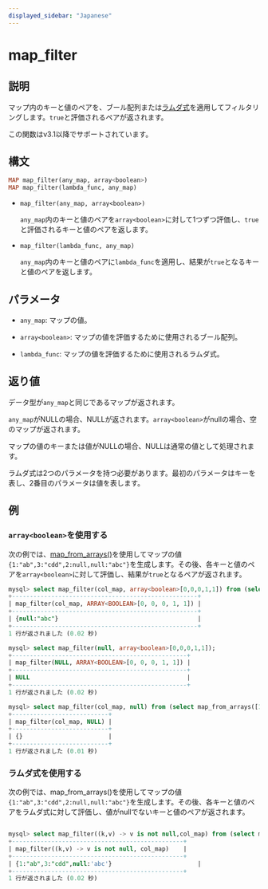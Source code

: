 ```yaml
---
displayed_sidebar: "Japanese"
---
```


# map_filter

## 説明

マップ内のキーと値のペアを、ブール配列または[ラムダ式](../Lambda_expression.md)を適用してフィルタリングします。`true`と評価されるペアが返されます。

この関数はv3.1以降でサポートされています。

## 構文

```Haskell
MAP map_filter(any_map, array<boolean>)
MAP map_filter(lambda_func, any_map)
```

- `map_filter(any_map, array<boolean>)`

  `any_map`内のキーと値のペアを`array<boolean>`に対して1つずつ評価し、`true`と評価されるキーと値のペアを返します。

- `map_filter(lambda_func, any_map)`

  `any_map`内のキーと値のペアに`lambda_func`を適用し、結果が`true`となるキーと値のペアを返します。

## パラメータ

- `any_map`: マップの値。

- `array<boolean>`: マップの値を評価するために使用されるブール配列。

- `lambda_func`: マップの値を評価するために使用されるラムダ式。

## 返り値

データ型が`any_map`と同じであるマップが返されます。

`any_map`がNULLの場合、NULLが返されます。`array<boolean>`がnullの場合、空のマップが返されます。

マップの値のキーまたは値がNULLの場合、NULLは通常の値として処理されます。

ラムダ式は2つのパラメータを持つ必要があります。最初のパラメータはキーを表し、2番目のパラメータは値を表します。

## 例

### `array<boolean>`を使用する

次の例では、[map_from_arrays()](map_from_arrays.md)を使用してマップの値`{1:"ab",3:"cdd",2:null,null:"abc"}`を生成します。その後、各キーと値のペアを`array<boolean>`に対して評価し、結果が`true`となるペアが返されます。

```SQL
mysql> select map_filter(col_map, array<boolean>[0,0,0,1,1]) from (select map_from_arrays([1,3,null,2,null],['ab','cdd',null,null,'abc']) as col_map)A;
+----------------------------------------------------+
| map_filter(col_map, ARRAY<BOOLEAN>[0, 0, 0, 1, 1]) |
+----------------------------------------------------+
| {null:"abc"}                                       |
+----------------------------------------------------+
1 行が返されました (0.02 秒)

mysql> select map_filter(null, array<boolean>[0,0,0,1,1]);
+-------------------------------------------------+
| map_filter(NULL, ARRAY<BOOLEAN>[0, 0, 0, 1, 1]) |
+-------------------------------------------------+
| NULL                                            |
+-------------------------------------------------+
1 行が返されました (0.02 秒)

mysql> select map_filter(col_map, null) from (select map_from_arrays([1,3,null,2,null],['ab','cdd',null,null,'abc']) as col_map)A;
+---------------------------+
| map_filter(col_map, NULL) |
+---------------------------+
| {}                        |
+---------------------------+
1 行が返されました (0.01 秒)
```

### ラムダ式を使用する

次の例では、map_from_arrays()を使用してマップの値`{1:"ab",3:"cdd",2:null,null:"abc"}`を生成します。その後、各キーと値のペアをラムダ式に対して評価し、値がnullでないキーと値のペアが返されます。

```SQL

mysql> select map_filter((k,v) -> v is not null,col_map) from (select map_from_arrays([1,3,null,2,null],['ab','cdd',null,null,'abc']) as col_map)A;
+------------------------------------------------+
| map_filter((k,v) -> v is not null, col_map)    |
+------------------------------------------------+
| {1:"ab",3:"cdd",null:'abc'}                        |
+------------------------------------------------+
1 行が返されました (0.02 秒)
```
